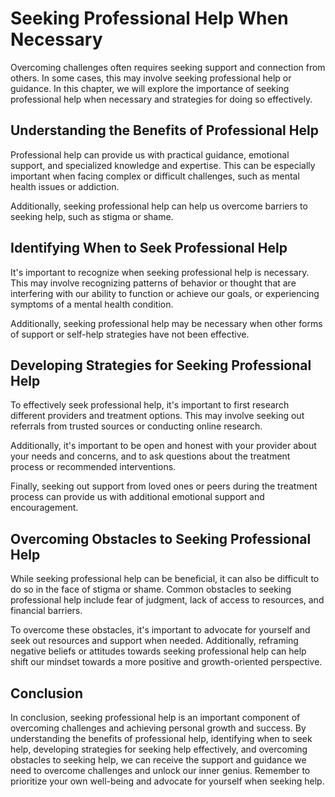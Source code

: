 Seeking Professional Help When Necessary
===================================================================================

Overcoming challenges often requires seeking support and connection from others. In some cases, this may involve seeking professional help or guidance. In this chapter, we will explore the importance of seeking professional help when necessary and strategies for doing so effectively.

Understanding the Benefits of Professional Help
-----------------------------------------------

Professional help can provide us with practical guidance, emotional support, and specialized knowledge and expertise. This can be especially important when facing complex or difficult challenges, such as mental health issues or addiction.

Additionally, seeking professional help can help us overcome barriers to seeking help, such as stigma or shame.

Identifying When to Seek Professional Help
------------------------------------------

It's important to recognize when seeking professional help is necessary. This may involve recognizing patterns of behavior or thought that are interfering with our ability to function or achieve our goals, or experiencing symptoms of a mental health condition.

Additionally, seeking professional help may be necessary when other forms of support or self-help strategies have not been effective.

Developing Strategies for Seeking Professional Help
---------------------------------------------------

To effectively seek professional help, it's important to first research different providers and treatment options. This may involve seeking out referrals from trusted sources or conducting online research.

Additionally, it's important to be open and honest with your provider about your needs and concerns, and to ask questions about the treatment process or recommended interventions.

Finally, seeking out support from loved ones or peers during the treatment process can provide us with additional emotional support and encouragement.

Overcoming Obstacles to Seeking Professional Help
-------------------------------------------------

While seeking professional help can be beneficial, it can also be difficult to do so in the face of stigma or shame. Common obstacles to seeking professional help include fear of judgment, lack of access to resources, and financial barriers.

To overcome these obstacles, it's important to advocate for yourself and seek out resources and support when needed. Additionally, reframing negative beliefs or attitudes towards seeking professional help can help shift our mindset towards a more positive and growth-oriented perspective.

Conclusion
----------

In conclusion, seeking professional help is an important component of overcoming challenges and achieving personal growth and success. By understanding the benefits of professional help, identifying when to seek help, developing strategies for seeking help effectively, and overcoming obstacles to seeking help, we can receive the support and guidance we need to overcome challenges and unlock our inner genius. Remember to prioritize your own well-being and advocate for yourself when seeking help.
